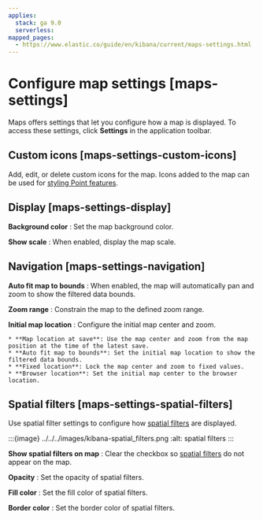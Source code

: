 ```yaml
---
applies:
  stack: ga 9.0
  serverless:
mapped_pages:
  - https://www.elastic.co/guide/en/kibana/current/maps-settings.html
---
```


# Configure map settings [maps-settings]

Maps offers settings that let you configure how a map is displayed. To access these settings, click **Settings** in the application toolbar.


## Custom icons [maps-settings-custom-icons]

Add, edit, or delete custom icons for the map. Icons added to the map can be used for [styling Point features](maps-vector-style-properties.md#point-style-properties).


## Display [maps-settings-display]

**Background color**
:   Set the map background color.

**Show scale**
:   When enabled, display the map scale.


## Navigation [maps-settings-navigation]

**Auto fit map to bounds**
:   When enabled, the map will automatically pan and zoom to show the filtered data bounds.

**Zoom range**
:   Constrain the map to the defined zoom range.

**Initial map location**
:   Configure the initial map center and zoom.

    * **Map location at save**: Use the map center and zoom from the map position at the time of the latest save.
    * **Auto fit map to bounds**: Set the initial map location to show the filtered data bounds.
    * **Fixed location**: Lock the map center and zoom to fixed values.
    * **Browser location**: Set the initial map center to the browser location.



## Spatial filters [maps-settings-spatial-filters]

Use spatial filter settings to configure how [spatial filters](maps-create-filter-from-map.md#maps-spatial-filters) are displayed.

:::{image} ../../../images/kibana-spatial_filters.png
:alt: spatial filters
:::

**Show spatial filters on map**
:   Clear the checkbox so [spatial filters](maps-create-filter-from-map.md#maps-spatial-filters) do not appear on the map.

**Opacity**
:   Set the opacity of spatial filters.

**Fill color**
:   Set the fill color of spatial filters.

**Border color**
:   Set the border color of spatial filters.

